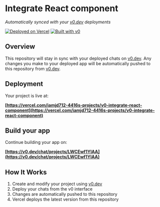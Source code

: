 # Integrate React component

*Automatically synced with your [v0.dev](https://v0.dev) deployments*

[![Deployed on Vercel](https://img.shields.io/badge/Deployed%20on-Vercel-black?style=for-the-badge&logo=vercel)](https://vercel.com/iamjd712-4416s-projects/v0-integrate-react-component)
[![Built with v0](https://img.shields.io/badge/Built%20with-v0.dev-black?style=for-the-badge)](https://v0.dev/chat/projects/LWCEwf1YlAA)

## Overview

This repository will stay in sync with your deployed chats on [v0.dev](https://v0.dev).
Any changes you make to your deployed app will be automatically pushed to this repository from [v0.dev](https://v0.dev).

## Deployment

Your project is live at:

**[https://vercel.com/iamjd712-4416s-projects/v0-integrate-react-component](https://vercel.com/iamjd712-4416s-projects/v0-integrate-react-component)**

## Build your app

Continue building your app on:

**[https://v0.dev/chat/projects/LWCEwf1YlAA](https://v0.dev/chat/projects/LWCEwf1YlAA)**

## How It Works

1. Create and modify your project using [v0.dev](https://v0.dev)
2. Deploy your chats from the v0 interface
3. Changes are automatically pushed to this repository
4. Vercel deploys the latest version from this repository